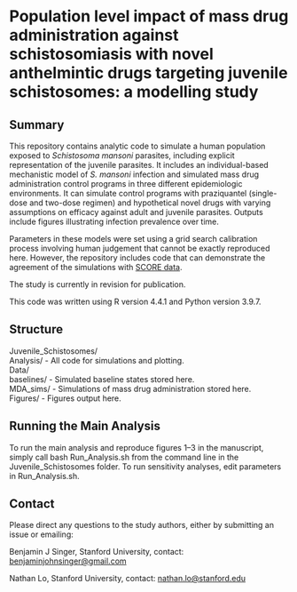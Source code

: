 # Population level impact of mass drug administration against schistosomiasis with novel anthelmintic drugs targeting juvenile schistosomes: a modelling study

## Summary
This repository contains analytic code to simulate a human population exposed to _Schistosoma mansoni_ parasites, including explicit representation of the juvenile parasites. It includes an individual-based mechanistic model of _S. mansoni_ infection and simulated mass drug administration control programs in three different epidemiologic environments. It can simulate control programs with praziquantel (single-dose and two-dose regimen) and hypothetical novel drugs with varying assumptions on efficacy against adult and juvenile parasites. Outputs include figures illustrating infection prevalence over time.

Parameters in these models were set using a grid search calibration process involving human judgement that cannot be exactly reproduced here. However, the repository includes code that can demonstrate the agreement of the simulations with [SCORE data](https://clinepidb.org/ce/app/workspace/analyses/DS_d6a1141fbf/new/details#Contacts).

The study is currently in revision for publication.

This code was written using R version 4.4.1 and Python version 3.9.7.

## Structure
Juvenile_Schistosomes/  
  Analysis/ - All code for simulations and plotting.  
  Data/  
    baselines/ - Simulated baseline states stored here.  
    MDA_sims/ - Simulations of mass drug administration stored here.  
  Figures/ - Figures output here.  

## Running the Main Analysis
To run the main analysis and reproduce figures 1–3 in the manuscript, simply call bash Run_Analysis.sh from the command line in the Juvenile_Schistosomes folder. To run sensitivity analyses, edit parameters in Run_Analysis.sh.

## Contact
Please direct any questions to the study authors, either by submitting an issue or emailing:

Benjamin J Singer, Stanford University, contact: benjaminjohnsinger@gmail.com

Nathan Lo, Stanford University, contact: nathan.lo@stanford.edu
